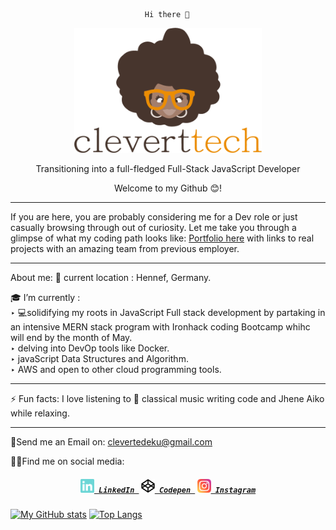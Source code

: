                                   Hi there 👋

  <p align="center"> <a href="http://cleverttech.com"><img src="https://github.com/Cleverttech/Cleverttech/blob/main/readme-logo.png" alt="CLeverttech-Logo" margin="auto 0px" width="300" height="200"/></a>
</p>

<p align="center">
Transitioning into a full-fledged Full-Stack JavaScript Developer</p>

 <p align="center"> Welcome to my Github 😊!</p>
 <hr> 
 If you are here, you are probably considering me for a Dev role or just casually browsing through out of curiosity. Let me take you through a glimpse of what my coding path looks like:
<a href="http://cleverttech.com">Portfolio here</a> with links to real projects with an amazing team from previous employer.

 <hr> 
 
About me:
📍 current location : Hennef, Germany.
 
🎓 I’m currently : <br>
‣  💻solidifying my roots in JavaScript Full stack development by partaking in an intensive MERN stack program with Ironhack coding Bootcamp whihc will end by the month of May.<br>
‣  delving into DevOp tools like Docker.<br>
‣ javaScript Data Structures and Algorithm.<br>
‣ AWS and open to other cloud programming tools.

 <hr>
 
⚡ Fun facts: I love listening to 🎵 classical music writing code and Jhene Aiko while relaxing.
 <hr>
 
📩Send me an Email on: <a href="mailto: clevertedeku@gmail.com">clevertedeku@gmail.com</a>

🤝🏽Find me on social media:
<h5 align="center">
  <code><a href="https://www.linkedin.com/in/clever-tedeku-84505a127/" title="LinkedIn Profile"><img width="22" src="https://github.com/Cleverttech/Cleverttech/blob/main/linkedin.svg"> LinkedIn </a></code> 
  <code><a href="https://codepen.io/cleverttech" title="Codepen Profile"><img width="22" src="https://github.com/Cleverttech/Cleverttech/blob/main/codepen.png"> Codepen </a></code>
  <code><a href="https://www.instagram.com/clever_ttech/" title="Instagram Page"><img width="22" src="https://github.com/Cleverttech/Cleverttech/blob/main/instagram.svg"> Instagram</a></code>
</h5>

 



[![My GitHub stats](https://github-readme-stats.vercel.app/api?username=Cleverttech&hide=prs&show_icons=true&theme=dracula)](https://github.com/anuraghazra/github-readme-stats)
[![Top Langs](https://github-readme-stats.vercel.app/api/top-langs/?username=Cleverttech&layout=compact&theme=dracula)](https://github.com/Cleverttech/github-readme-stats)

